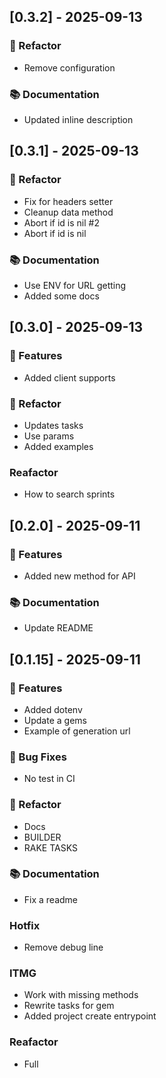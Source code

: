 ## [0.3.2] - 2025-09-13

### 🚜 Refactor

- Remove configuration

### 📚 Documentation

- Updated inline description
## [0.3.1] - 2025-09-13

### 🚜 Refactor

- Fix for headers setter
- Cleanup data method
- Abort if id is nil #2
- Abort if id is nil

### 📚 Documentation

- Use ENV for URL getting
- Added some docs
## [0.3.0] - 2025-09-13

### 🚀 Features

- Added client supports

### 🚜 Refactor

- Updates tasks
- Use params
- Added examples

### Reafactor

- How to search sprints
## [0.2.0] - 2025-09-11

### 🚀 Features

- Added new method for API

### 📚 Documentation

- Update README
## [0.1.15] - 2025-09-11

### 🚀 Features

- Added dotenv
- Update a gems
- Example of generation url

### 🐛 Bug Fixes

- No test in CI

### 🚜 Refactor

- Docs
- BUILDER
- RAKE TASKS

### 📚 Documentation

- Fix a readme

### Hotfix

- Remove debug line

### ITMG

- Work with missing methods
- Rewrite tasks for gem
- Added project create entrypoint

### Reafactor

- Full
